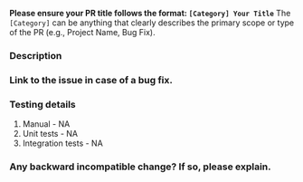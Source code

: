 **Please ensure your PR title follows the format: `[Category] Your Title`**
The `[Category]` can be anything that clearly describes the primary scope or type of the PR (e.g., Project Name, Bug Fix).
### Description

### Link to the issue in case of a bug fix.


### Testing details
1. Manual - NA
2. Unit tests - NA
3. Integration tests - NA

### Any backward incompatible change? If so, please explain.
